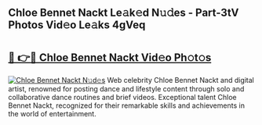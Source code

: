 ## Chloe Bennet Nackt Le𝚊k𝚎d N𝚞𝚍es - Part-3tV Photos Vid𝚎o Le𝚊ks 4gVeq

# <h2><a href="http://fb5z9zf.evod.top/?m=Chloe+Bennet+Nackt">🔗 👉🔴 Chloe Bennet Nackt Vid𝚎o Ph𝚘t𝚘s</a></h2>

[![Chloe Bennet Nackt N𝚞d𝚎s](https://i.imgur.com/8V9OHl7.gif)](http://fb5z9zf.evod.top/?m=Chloe+Bennet+Nackt)
Web celebrity Chloe Bennet Nackt and digital artist, renowned for posting dance and lifestyle content through solo and collaborative dance routines and brief videos. Exceptional talent Chloe Bennet Nackt, recognized for their remarkable skills and achievements in the world of entertainment. 
